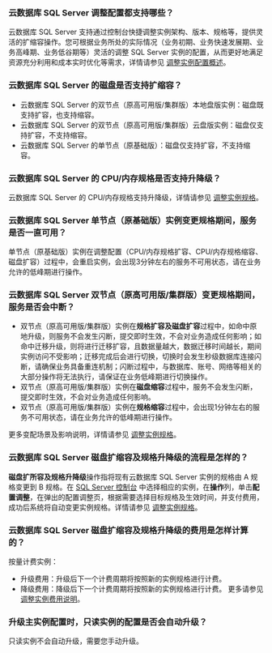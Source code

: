 ### 云数据库 SQL Server 调整配置都支持哪些？
云数据库 SQL Server 支持通过控制台快捷调整实例架构、版本、规格等，提供灵活的扩缩容操作。您可根据业务所处的实际情况（业务初期、业务快速发展期、业务高峰期、业务低谷期等）灵活的调整 SQL Server 实例的配置，从而更好地满足资源充分利用和成本实时优化等需求，详情请参见 [调整实例配置概述](https://intl.cloud.tencent.com/document/product/238/44352)。

### 云数据库 SQL Server 的磁盘是否支持扩缩容？
- 云数据库 SQL Server 的双节点（原高可用版/集群版）本地盘版实例：磁盘既支持扩容，也支持缩容。
- 云数据库 SQL Server 的双节点（原高可用版/集群版）云盘版实例：磁盘仅支持扩容，不支持缩容。
- 云数据库 SQL Server 的单节点（原基础版）：磁盘仅支持扩容，不支持缩容。

### 云数据库 SQL Server 的 CPU/内存规格是否支持升降级？
云数据库 SQL Server 的 CPU/内存规格支持升降级，详情请参见 [调整实例规格](https://intl.cloud.tencent.com/document/product/238/35783)。

### 云数据库 SQL Server 单节点（原基础版）实例变更规格期间，服务是否一直可用？
单节点（原基础版）实例在调整配置（CPU/内存规格扩容、CPU/内存规格缩容、磁盘扩容）过程中，会重启实例，会出现3分钟左右的服务不可用状态，请在业务允许的低峰期进行操作。

### 云数据库 SQL Server 双节点（原高可用版/集群版）变更规格期间，服务是否会中断？
- 双节点（原高可用版/集群版）实例在**规格扩容及磁盘扩容**过程中，如命中原地升级，则服务不会发生闪断，提交即时生效，不会对业务造成任何影响；如命中迁移升级，则将进行迁移扩容，且数据量越大，数据迁移时间越长，期间实例访问不受影响；迁移完成后会进行切换，切换时会发生秒级数据库连接闪断，请确保业务具备重连机制；闪断过程中，与数据库、账号、网络等相关的大部分操作将无法执行，请保证在业务低峰期进行切换操作。
- 双节点（原高可用版/集群版）实例在**磁盘缩容**过程中，服务不会发生闪断，提交即时生效，不会对业务造成任何影响。
- 双节点（原高可用版/集群版）实例在**规格缩容**过程中，会出现1分钟左右的服务不可用状态，请在业务允许的低峰期进行操作。

更多变配场景及影响说明，详情请参见 [调整实例规格](https://intl.cloud.tencent.com/document/product/238/35783)。

[](id:KRGGSJLC)
### 云数据库 SQL Server 磁盘扩缩容及规格升降级的流程是怎样的？
**磁盘扩所容及规格升降级**操作指将现有云数据库 SQL Server 实例的规格由 A 规格变更到 B 规格。在 [SQL Server 控制台](https://console.cloud.tencent.com/sqlserver) 中选择相应的实例，在**操作**列，单击**配置调整**，在弹出的配置调整页，根据需要选择目标规格及生效时间，并支付费用，成功后系统将自动变更实例规格。详情请参见  [调整实例规格](https://intl.cloud.tencent.com/document/product/238/35783)。

### 云数据库 SQL Server 磁盘扩缩容及规格升降级的费用是怎样计算的？
按量计费实例：
- 升级费用：升级后下一个计费周期将按照新的实例规格进行计费。
- 降级费用：降级后下一个计费周期将按照新的实例规格进行计费。
更多请参见 [调整实例费用说明](https://intl.cloud.tencent.com/document/product/238/35799)。

### 升级主实例配置时，只读实例的配置是否会自动升级？
只读实例不会自动升级，需要您手动升级。
